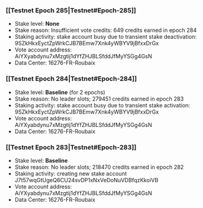 ### [[Testnet Epoch 285|Testnet#Epoch-285]]
* Stake level: **None**
* Stake reason: Insufficient vote credits: 649 credits earned in epoch 284
* Staking activity: stake account busy due to transient stake deactivation: 9SZkHkxEyctZpWrkCJB7BEmw7Xnk4yWBYV9jBfxxDrGx
* Vote account address: AiYXyabdynu7xMzgtij1dYfZHJBLSfddJfMyYSGg4GsN
* Data Center: 16276-FR-Roubaix
### [[Testnet Epoch 284|Testnet#Epoch-284]]
* Stake level: **Baseline** (for 2 epochs)
* Stake reason: No leader slots; 279451 credits earned in epoch 283
* Staking activity: stake account busy due to transient stake activation: 9SZkHkxEyctZpWrkCJB7BEmw7Xnk4yWBYV9jBfxxDrGx
* Vote account address: AiYXyabdynu7xMzgtij1dYfZHJBLSfddJfMyYSGg4GsN
* Data Center: 16276-FR-Roubaix
### [[Testnet Epoch 283|Testnet#Epoch-283]]
* Stake level: **Baseline**
* Stake reason: No leader slots; 218470 credits earned in epoch 282
* Staking activity: creating new stake account J7t57wqGtUgeQ6CU24svDP1xNxVeDoNuVDBfqzKkoiVB
* Vote account address: AiYXyabdynu7xMzgtij1dYfZHJBLSfddJfMyYSGg4GsN
* Data Center: 16276-FR-Roubaix
